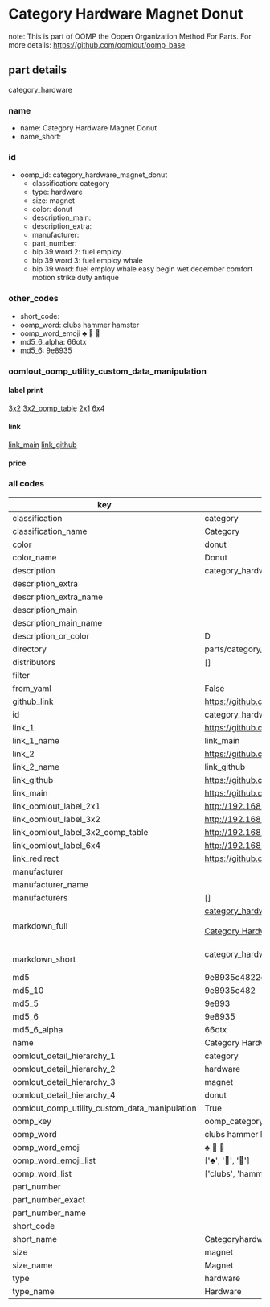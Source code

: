 # Category Hardware Magnet Donut  

note: This is part of OOMP the Oopen Organization Method For Parts. For more details: https://github.com/oomlout/oomp_base

##  part details
  



category_hardware



### name
* name: Category Hardware Magnet Donut
* name_short: 
### id
* oomp_id: category_hardware_magnet_donut
  * classification: category
  * type: hardware
  * size: magnet
  * color: donut
  * description_main: 
  * description_extra: 
  * manufacturer: 
  * part_number: 
  * bip 39 word 2: fuel employ
  * bip 39 word 3: fuel employ whale
  * bip 39 word: fuel employ whale easy begin wet december comfort motion strike duty antique

### other_codes
* short_code: 
* oomp_word: clubs hammer hamster
* oomp_word_emoji :clubs: :hammer: :hamster:
* md5_6_alpha: 66otx
* md5_6: 9e8935






### oomlout_oomp_utility_custom_data_manipulation
#### label print
[3x2](http://192.168.1.245:1112/?label=oomp%2066otx)
[3x2_oomp_table](http://192.168.1.108:1112/?label=oomp%2066otx)
[2x1](http://192.168.1.242:1112/?label=oomp%2066otx)
[6x4](http://192.168.1.55:1112/?label=oomp%2066otx)    

#### link

[link_main](https://github.com/oomlout/oomlout_oomp_version_1_messy/tree/main/parts/category_hardware_magnet_donut) [link_github](https://github.com/oomlout/oomlout_oomp_version_1_messy/tree/main/parts/category_hardware_magnet_donut)                             

#### price







### all codes 
| key | value |  
| --- | --- |  
| classification | category |  
| classification_name | Category |  
| color | donut |  
| color_name | Donut |  
| description | category_hardware |  
| description_extra |  |  
| description_extra_name |  |  
| description_main |  |  
| description_main_name |  |  
| description_or_color | D  |  
| directory | parts/category_hardware_magnet_donut |  
| distributors | [] |  
| filter |  |  
| from_yaml | False |  
| github_link | https://github.com/oomlout/oomlout_oomp_part_src/tree/main/parts/category_hardware_magnet_donut |  
| id | category_hardware_magnet_donut |  
| link_1 | https://github.com/oomlout/oomlout_oomp_version_1_messy/tree/main/parts/category_hardware_magnet_donut |  
| link_1_name | link_main |  
| link_2 | https://github.com/oomlout/oomlout_oomp_version_1_messy/tree/main/parts/category_hardware_magnet_donut |  
| link_2_name | link_github |  
| link_github | https://github.com/oomlout/oomlout_oomp_version_1_messy/tree/main/parts/category_hardware_magnet_donut |  
| link_main | https://github.com/oomlout/oomlout_oomp_version_1_messy/tree/main/parts/category_hardware_magnet_donut |  
| link_oomlout_label_2x1 | http://192.168.1.242:1112/?label=oomp%2066otx |  
| link_oomlout_label_3x2 | http://192.168.1.245:1112/?label=oomp%2066otx |  
| link_oomlout_label_3x2_oomp_table | http://192.168.1.108:1112/?label=oomp%2066otx |  
| link_oomlout_label_6x4 | http://192.168.1.55:1112/?label=oomp%2066otx |  
| link_redirect | https://github.com/oomlout/oomlout_oomp_version_1_messy/tree/main/parts/category_hardware_magnet_donut |  
| manufacturer |  |  
| manufacturer_name |  |  
| manufacturers | [] |  
| markdown_full | [category_hardware_magnet_donut](none)<br>[](none)<br>[Category Hardware Magnet Donut](none)<br><br> |  
| markdown_short | [category_hardware_magnet_donut](none)<br><br> |  
| md5 | 9e8935c4822e2717e60a245df3523aef |  
| md5_10 | 9e8935c482 |  
| md5_5 | 9e893 |  
| md5_6 | 9e8935 |  
| md5_6_alpha | 66otx |  
| name | Category Hardware Magnet Donut |  
| oomlout_detail_hierarchy_1 | category |  
| oomlout_detail_hierarchy_2 | hardware |  
| oomlout_detail_hierarchy_3 | magnet |  
| oomlout_detail_hierarchy_4 | donut |  
| oomlout_oomp_utility_custom_data_manipulation | True |  
| oomp_key | oomp_category_hardware_magnet_donut |  
| oomp_word | clubs hammer hamster |  
| oomp_word_emoji | :clubs: :hammer: :hamster: |  
| oomp_word_emoji_list | [':clubs:', ':hammer:', ':hamster:'] |  
| oomp_word_list | ['clubs', 'hammer', 'hamster'] |  
| part_number |  |  
| part_number_exact |  |  
| part_number_name |  |  
| short_code |  |  
| short_name | Categoryhardware |  
| size | magnet |  
| size_name | Magnet |  
| type | hardware |  
| type_name | Hardware |  
